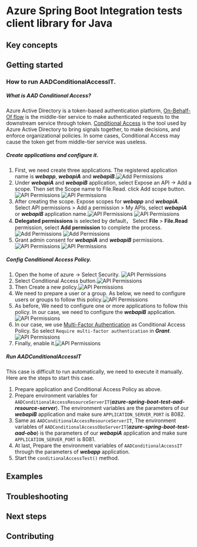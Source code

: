# Azure Spring Boot Integration tests client library for Java

## Key concepts
## Getting started

### How to run AADConditionalAccessIT. 
    
#####  What is AAD Conditional Access?

Azure Active Directory is a token-based authentication platform, [On-Behalf-Of flow] is the middle-tier service to make authenticated requests to the downstream service through token.
[Conditional Access] is the tool used by Azure Active Directory to bring signals together, to make decisions, and enforce organizational policies. 
In some cases, Conditional Access may cause the token get from middle-tier service was useless.


##### Create applications and configure it.
1. First, we need create three applications. The registered application name is ***webapp***, ***webapiA*** and ***webapiB***.![Add Permissions](docs/image-application-name.png)
2. Under ***webapiA*** and ***webapiB*** application, select Expose an API -> Add a scope. Then set the Scope name to File.Read. click Add scope button.![API Permissions](docs/image-webapiA-add-scope.png) ![API Permissions](docs/image-webapiB-add-scope.png)
3. After creating the scope. Expose scopes for ***webapp*** and ***webapiA***. Select API permissions > Add a permission > My APIs, select ***webapiA*** or ***webapiB*** application name.![API Permissions](docs/image-webapp-select-myapis.png) ![API Permissions](docs/image-webapiA-select-myapis.png)
4. **Delegated permissions** is selected by default， Select **File** > **File.Read** permission, select **Add permission** to complete the process.![Add Permissions](docs/image-webapp-add-permissions.png) ![Add Permissions](docs/image-webapiA-add-permissions.png)
5. Grant admin consent for ***webapiA*** and ***webapiB*** permissions.![API Permissions](docs/image-webapp-add-grant-admin-consent.png) ![API Permissions](docs/image-webapiA-add-grant-admin-consent.png)


##### Config Conditional Access Policy.
1. Open the home of azure -> Select Security. ![API Permissions](docs/image-conditional-access-home.png)
2. Select Conditional Access button.![API Permissions](docs/image-conditional-access-button.png)
3. Then Create a new policy.![API Permissions](docs/image-conditional-access-new-policy.png)
4. We need to prepare a user or a group. As below, we need to configure users or groups to follow this policy.![API Permissions](docs/image-conditional-access-add-user.png)
5. As before, We need to configure one or more applications to follow this policy. In our case, we need to configure the ***webapiB*** application.![API Permissions](docs/image-conditional-access-add-application.png)
6. In our case, we use [Multi-Factor Authentication] as Conditional Access Policy. So select `Require multi-factor authentication` in ***Grant***.![API Permissions](docs/image-conditional-access-add-MFA.png)
7. Finally, enable it.![API Permissions](docs/image-conditional-access-enable.png)

##### Run AADConditionalAccessIT

This case is difficult to run automatically, we need to execute it manually. 
Here are the steps to start this case.

1. Prepare application and Conditional Access Policy as above.
2. Prepare environment variables for `AADConditionalAccessResourceServerIT`(***azure-spring-boot-test-aad-resource-server***). The environment variables are the parameters of our ***webapiB*** application and make sure `APPLICATION_SERVER_PORT` is 8082.
3. Same as `AADConditionalAccessResourceServerIT`, The environment variables of `AADConditionalAccessOboServerIT`(***azure-spring-boot-test-aad-obo***) is the parameters of our ***webapiA*** application and  make sure `APPLICATION_SERVER_PORT` is 8081.
4. At last, Prepare the environment variables of `AADConditionalAccessIT` through the parameters of ***webapp*** application.
5. Start the `conditionalAccessTest()` method.


## Examples
## Troubleshooting
## Next steps
## Contributing

<!-- LINKS -->
[On-Behalf-Of flow]: https://docs.microsoft.com/en-us/azure/active-directory/develop/v2-oauth2-on-behalf-of-flow
[Multi-Factor Authentication]: https://docs.microsoft.com/en-us/azure/active-directory/authentication/tutorial-enable-azure-mfa
[Conditional Access]: https://docs.microsoft.com/en-us/azure/active-directory/conditional-access/overview
